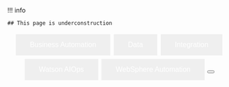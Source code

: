 !!! info

    ## This page is underconstruction


<html>
<head>
<style>
.button {
  border: none;
  color: white;
  padding: 15px 32px;
  text-align: center;
  text-decoration: none;
  display: inline-block;
  font-size: 16px;
  margin: 4px 2px;
  cursor: pointer;
}

.button1 {background-color: #4CAF50;} /* Green */
.button2 {background-color: #008CBA;} /* Blue */
</style>
</head>
<body>
<div style="text-align:center">
<button onclick="location.href='/daffy/Overview/Tools-Installed/'" class="button button2">Business Automation</button>
<button onclick="location.href='/daffy/Overview/Tools-Installed/'" class="button button2">Data</button>
<button onclick="location.href='/daffy/Overview/Tools-Installed/'" class="button button2">Integration</button>
<button onclick="location.href='/daffy/Overview/Tools-Installed/'" class="button button2">
Watson AIOps</button>
<button onclick="location.href='/daffy/Overview/Tools-Installed/'" class="button button2">
WebSphere Automation</button>
<button onclick="location.href='/daffy/Overview/Tools-Installed/'" class=""</button>
</div>
</body>
</html>
